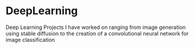 # DeepLearning
Deep Learning Projects I have worked on ranging from image generation using stable diffusion to the creation of a convolutional neural network for image classification

